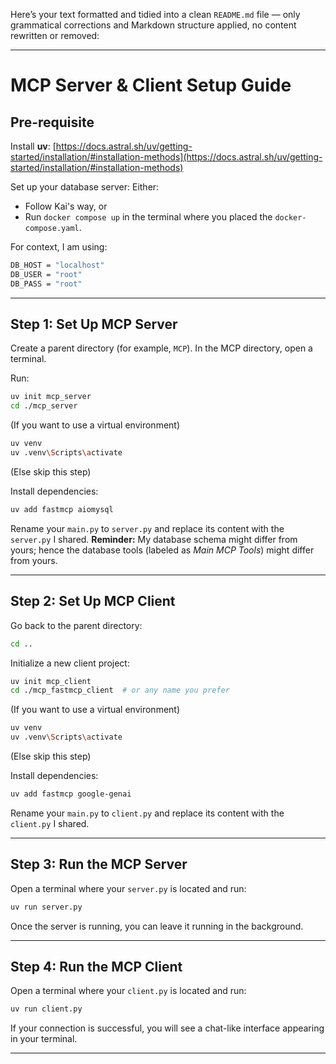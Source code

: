 Here’s your text formatted and tidied into a clean `README.md` file — only grammatical corrections and Markdown structure applied, no content rewritten or removed:

---

# MCP Server & Client Setup Guide

## Pre-requisite

Install **uv**:
[https://docs.astral.sh/uv/getting-started/installation/#installation-methods](https://docs.astral.sh/uv/getting-started/installation/#installation-methods)

Set up your database server:
Either:

* Follow Kai's way, or
* Run `docker compose up` in the terminal where you placed the `docker-compose.yaml`.

For context, I am using:

```bash
DB_HOST = "localhost"
DB_USER = "root"
DB_PASS = "root"
```

---

## Step 1: Set Up MCP Server

Create a parent directory (for example, `MCP`).
In the MCP directory, open a terminal.

Run:

```bash
uv init mcp_server
cd ./mcp_server
```

(If you want to use a virtual environment)

```bash
uv venv
uv .venv\Scripts\activate
```

(Else skip this step)

Install dependencies:

```bash
uv add fastmcp aiomysql
```

Rename your `main.py` to `server.py` and replace its content with the `server.py` I shared.
**Reminder:** My database schema might differ from yours; hence the database tools (labeled as *Main MCP Tools*) might differ from yours.

---

## Step 2: Set Up MCP Client

Go back to the parent directory:

```bash
cd ..
```

Initialize a new client project:

```bash
uv init mcp_client
cd ./mcp_fastmcp_client  # or any name you prefer
```

(If you want to use a virtual environment)

```bash
uv venv
uv .venv\Scripts\activate
```

(Else skip this step)

Install dependencies:

```bash
uv add fastmcp google-genai
```

Rename your `main.py` to `client.py` and replace its content with the `client.py` I shared.

---

## Step 3: Run the MCP Server

Open a terminal where your `server.py` is located and run:

```bash
uv run server.py
```

Once the server is running, you can leave it running in the background.

---

## Step 4: Run the MCP Client

Open a terminal where your `client.py` is located and run:

```bash
uv run client.py
```

If your connection is successful, you will see a chat-like interface appearing in your terminal.

---
